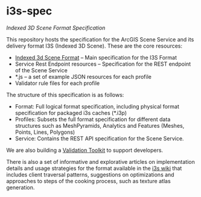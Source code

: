 i3s-spec
========

*Indexed 3D Scene Format Specification*

This repository hosts the specification for the ArcGIS Scene Service and its delivery format I3S (Indexed 3D Scene). These are the core resources:

-	[Indexed 3d Scene Format](./format/Indexed%203d%20Scene%20Format%20Specification.md) – Main specification for the I3S Format
-	Service Rest Endpoint resources – Specification for the REST endpoint of the Scene Service
-	*.js – a set of example JSON resources for each profile
-   Validator rule files for each profile

The structure of this specification is as follows:
- Format: Full logical format specification, including  physical format specification for packaged i3s caches (*.i3p)
- Profiles: Subsets the full format specification for different data structures such as MeshPyramids, Analytics and Features (Meshes, Points, Lines, Polygons)
- Service: Contains the REST API specification for the Scene Service.

We are also building a [Validation Toolkit](https://devtopia.esri.com/Zurich-R-D-Center/i3s-validator) to support developers.

There is also a set of informative and explorative articles on implementation details and usage strategies for the format available in the [i3s wiki](https://devtopia.esri.com/Zurich-R-D-Center/i3s-spec/wiki/_pages) that includes client traversal patterns, suggestions on optimizations and approaches to steps of the cooking process, such as texture atlas generation.

